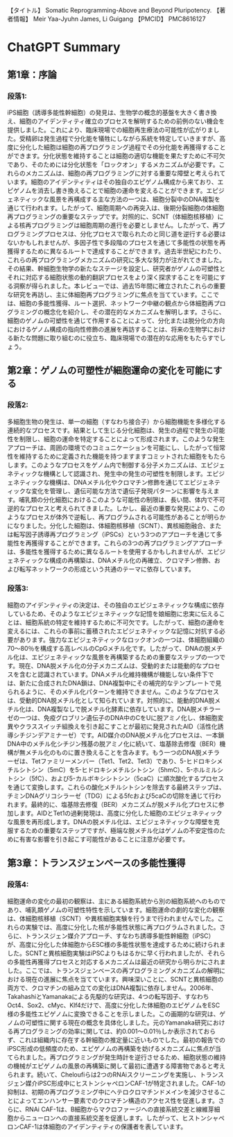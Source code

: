 【タイトル】
Somatic Reprogramming-Above and Beyond Pluripotency.
【著者情報】
Meir Yaa-Jyuhn James, Li Guigang
【PMCID】
PMC8616127
# ChatGPT Summary
## 第1章：序論

### 段落1:
iPS細胞（誘導多能性幹細胞）の発見は、生物学の概念的基盤を大きく書き換え、細胞のアイデンティティ確立のプロセスを解明するための前例のない機会を提供しました。これにより、臨床現場での細胞再生療法の可能性が広がりました。受精卵は発生過程で分化能を犠牲にしながら系統を特定していきますが、高度に分化した細胞は細胞の再プログラミング過程でその分化能を再獲得することができます。分化状態を維持することは細胞の適切な機能を果たすために不可欠であり、そのためには分化状態を「ロックオン」するメカニズムが必要です。これらのメカニズムは、細胞の再プログラミングに対する重要な障壁と考えられています。細胞のアイデンティティはその独自のエピゲノム構成から来ており、エピゲノムを消去し書き換えることで細胞の運命を変えることができます。エピジェネティックな風景を再構成する主な方法の一つは、細胞分裂中のDNA複製を通じて行われます。したがって、細胞周期への再突入は、後期分裂細胞の体細胞再プログラミングの重要なステップです。対照的に、SCNT（体細胞核移植）による核再プログラミングは細胞周期の進行を必要としません。したがって、再プログラミングプロセスは、分化プロセスで取られたのと同じ道を逆行する必要はないかもしれませんが、多因子性で多段階のプロセスを通じて多能性の状態を再獲得するために異なるルートで達成することができます。過去半世紀にわたり、これらの再プログラミングメカニズムの研究に多大な努力が注がれてきました。その結果、幹細胞生物学の新たなステージを設定し、研究者がゲノムの可塑性とそれに対応する細胞状態の動的翻訳プロセスをより深く探求することを可能にする洞察が得られました。本レビューでは、過去15年間に確立されたこれらの重要な研究を再訪し、主に体細胞再プログラミングに焦点を当てています。ここでは、細胞の多能性獲得、ルート選択、ネットワーク中継の観点から体細胞再プログラミングの概念化を紹介し、その潜在的なメカニズムを解明します。さらに、細胞のゲノムの可塑性を通じて作用することによって、分化または脱分化の方向におけるゲノム構成の指向性修飾の進展を再訪することは、将来の生物学における新たな問題に取り組むのに役立ち、臨床現場での潜在的な応用をもたらすでしょう。

## 第2章：ゲノムの可塑性が細胞運命の変化を可能にする

### 段落2:
多細胞生物の発生は、単一の細胞（すなわち接合子）から細胞機能を多様化する連続的なプロセスです。結果として生じる分化細胞は、発生の過程で発生の可能性を制限し、細胞の運命を特定することによって形成されます。このような発生アプローチは、周囲の環境でのコミュニケーションを可能にし、したがって恒常性を維持するために定義された機能を持つますますコミットされた細胞をもたらします。このようなプロセスをゲノム内で制御する分子メカニズムは、エピジェネティックな機構として認識され、発生中の発生の可塑性を制限します。エピジェネティックな機構は、DNAメチル化やクロマチン修飾を通じてエピジェネティックな変化を管理し、遺伝可能な方法で遺伝子発現パターンに影響を与えます。哺乳類の分化細胞におけるこのような可能性の制限は、長い間、体内で不可逆的なプロセスと考えられてきました。しかし、最近の重要な発見により、このようなプロセスが体外で逆転し、再プログラムされる可能性があることが明らかになりました。分化した細胞は、体細胞核移植（SCNT）、異核細胞融合、または転写因子誘導再プログラミング（iPSCs）という3つのアプローチを通じて多能性を再獲得することができます。これらの3つの再プログラミングアプローチは、多能性を獲得するために異なるルートを使用するかもしれませんが、エピジェネティックな構成の再構築は、DNAメチル化の再確立、クロマチン修飾、および転写ネットワークの形成という共通のテーマに依存しています。

### 段落3:
細胞のアイデンティティの決定は、その独自のエピジェネティックな構成に依存しているため、そのようなエピジェネティックな記憶を娘細胞に忠実に伝えることは、細胞系統の特定を維持するために不可欠です。したがって、細胞の運命を変えるには、これらの事前に蓄積されたエピジェネティックな記憶に対抗する必要があります。強力なエピジェネティックなロックオンの一つは、体細胞組織の70〜80％を構成する高レベルのCpGメチル化です。したがって、DNAの脱メチル化は、エピジェネティックな風景を再構築するための重要なステップの一つです。現在、DNA脱メチル化の分子メカニズムは、受動的または能動的なプロセスを含むと認識されています。DNAメチル化維持機構が機能しない条件下では、新たに合成されたDNA鎖は、DNA複製中にその補完的なテンプレートで見られるように、そのメチル化パターンを維持できません。このようなプロセスは、受動的DNA脱メチル化として知られています。対照的に、能動的DNA脱メチル化は、DNA複製なしで脱メチル化酵素に依存しています。DNA脱メチラーゼの一つは、免疫グロブリン遺伝子のDNA中のCをUに脱アミノ化し、体細胞変異やクラススイッチ組換えを引き起こすことが最初に発見されたAID（活性化誘導シチジンデアミナーゼ）です。AID媒介のDNA脱メチル化プロセスは、一本鎖DNA中のメチル化シチジン残基の脱アミノ化に続いて、塩基除去修復（BER）機構が無メチル化のものに置き換えることを含みます。もう一つのDNA脱メチラーゼは、Tetファミリーメンバー（Tet1、Tet2、Tet3）であり、5-ヒドロキシメチルシトシン（5mC）を5-ヒドロキシメチルシトシン（5hmC）、5-ホルミルシトシン（5fC）、および5-カルボキシシトシン（5caC）に順次酸化するプロセスを通じて変換します。これらの酸化メチルシトシンを除去する最終ステップは、チミンDNAグリコシラーゼ（TDG）による5fcおよび5caCの切除を通じて行われます。最終的に、塩基除去修復（BER）メカニズムが脱メチル化プロセスに参加します。AIDとTet1の過剰発現は、高度に分化した細胞のエピジェネティックな風景を再形成します。DNAの脱メチル化は、エピジェネティックな障壁を克服するための重要なステップですが、極端な脱メチル化はゲノムの不安定性のために有害な影響を引き起こす可能性があることに注意が必要です。

## 第3章：トランスジェンベースの多能性獲得

### 段落4:
細胞運命の変化の最初の観察は、主にある細胞系統から別の細胞系統へのものであり、哺乳類ゲノムの可塑性特性を示しています。細胞運命の劇的な変化の観察は、体細胞核移植（SCNT）や異核細胞実験を行うまで行われませんでした。これらの実験では、高度に分化した核が多能性状態に再プログラムされました。さらに、トランスジェン媒介アプローチ、すなわち誘導多能性幹細胞（iPSC）が、高度に分化した体細胞からESC様の多能性状態を達成するために続けられました。SCNTと異核細胞実験はiPSCよりもはるかに早く行われましたが、それらの多能性再獲得プロセスと対応するメカニズムは最近の研究から明らかにされました。ここでは、トランスジェンベースの再プログラミングメカニズムの解明における現在の進展に焦点を当てています。興味深いことに、SCNTと異核細胞の両方で、クロマチンの組み立ての変化はDNA複製に依存しません。2006年、TakahashiとYamanakaによる先駆的な研究は、4つの転写因子、すなわちOct4、Sox2、cMyc、Klf4だけで、高度に分化した体細胞のエピゲノムをESC様の多能性エピゲノムに変換できることを示しました。この画期的な研究は、ゲノムの可塑性に関する現在の概念を具体化しました。元のYamanaka研究における再プログラミングの効率に関しては、約0.001〜0.01％しか表示されておらず、これは組織内に存在する幹細胞の推定量に近いものでした。最初の報告でのiPSC形成の低頻度のため、エピゲノムの再構築を妨げるメカニズムに焦点が当てられました。再プログラミングが発生時計を逆行させるため、細胞状態の維持の機械がエピゲノムの風景の再構築に関して最初に遭遇する障害物であると考えられます。続いて、Cheloufiらは2つのRNAiスクリーニングを実施し、トランスジェン媒介iPSC形成中にヒストンシャペロンCAF-1が特定されました。CAF-1の抑制は、初期の再プログラミング中にヘテロクロマチンドメインを減少させることによってエンハンサー要素でのクロマチン構造のアクセス性を促進します。さらに、RNAi CAF-1は、B細胞からマクロファージへの直接系統交差と線維芽細胞からニューロンへの直接系統交差を促進します。したがって、ヒストンシャペロンCAF-1は体細胞のアイデンティティの保護者を表しています。
